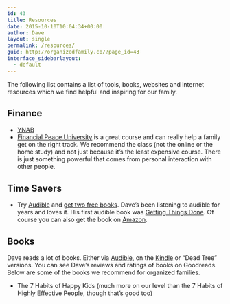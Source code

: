 ```yaml
---
id: 43
title: Resources
date: 2015-10-10T10:04:34+00:00
author: Dave
layout: single
permalink: /resources/
guid: http://organizedfamily.co/?page_id=43
interface_sidebarlayout:
  - default
---
```

The following list contains a list of tools, books, websites and internet resources which we find helpful and inspiring for our family.

## Finance

  * [YNAB](https://www.youneedabudget.com/)
  * [Financial Peace University](http://www.daveramsey.com/fpu) is a great course and can really help a family get on the right track. We recommend the class (not the online or the home study) and not just because it&#8217;s the least expensive course. There is just something powerful that comes from personal interaction with other people.

## Time Savers

  * Try [Audible](http://www.audible.com/) and [get two free books](http://www.amazon.com/Audible-Free-Trial-Digital-Membership/dp/B00NB86OYE/?ref_=assoc_tag_ph_1422899139880&_encoding=UTF8&camp=1789&creative=9325&linkCode=pf4&tag=digitalbias-20&linkId=W55TCNYK4KW7KYK4). Dave&#8217;s been listening to audible for years and loves it. His first audible book was [Getting Things Done](http://www.amazon.com/gp/product/B00OH7C0DW/ref=as_li_tl?ie=UTF8&camp=1789&creative=9325&creativeASIN=B00OH7C0DW&linkCode=as2&tag=digitalbias-20&linkId=Z4IPXGK7MF2POKM7). Of course you can also get the book on [Amazon](http://www.amazon.com/gp/product/0143126563/ref=as_li_tl?ie=UTF8&camp=1789&creative=9325&creativeASIN=0143126563&linkCode=as2&tag=digitalbias-20&linkId=UXPHXTPRJV3SVFY6).

## Books

Dave reads a lot of books. Either via [Audible](http://www.audible.com/), on the [Kindle](http://www.amazon.com/associates/AppDownload/?ref_=assoc_tag_ph_1402131685749&_encoding=UTF8&camp=1789&creative=9325&linkCode=pf4&program=1&tag=digitalbias-20&linkId=7MZS2NK56NTTFIEA) or &#8220;Dead Tree&#8221; versions. You can see Dave&#8217;s reviews and ratings of books on Goodreads. Below are some of the books we recommend for organized families.

  * The 7 Habits of Happy Kids (much more on our level than the 7 Habits of Highly Effective People, though that&#8217;s good too)
